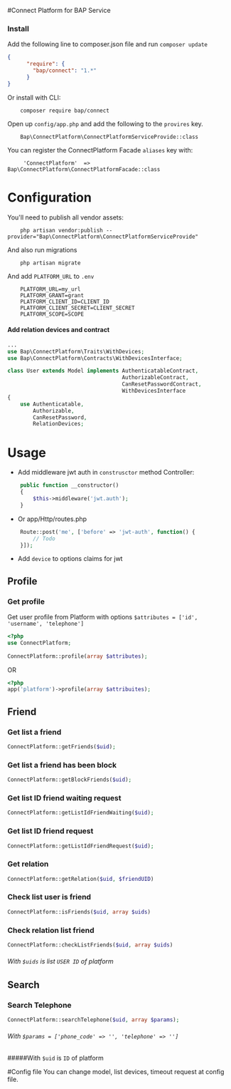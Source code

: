 #Connect Platform for BAP Service
### Install
Add the following line to composer.json file and run `composer update`
```json
{
      "require": {
        "bap/connect": "1.*"
      } 
}
```
Or install with CLI:
```
    composer require bap/connect
```

Open up `config/app.php` and add the following to the `provires` key.
```
    Bap\ConnectPlatform\ConnectPlatformServiceProvide::class
```
You can register the ConnectPlatform Facade `aliases` key with:
```
     'ConnectPlatform'  => Bap\ConnectPlatform\ConnectPlatformFacade::class
```

# Configuration
You'll need to publish all vendor assets:
```
    php artisan vendor:publish --provider="Bap\ConnectPlatform\ConnectPlatformServiceProvide"

```
And also run migrations
```
    php artisan migrate
```

And add `PLATFORM_URL` to `.env`
```
    PLATFORM_URL=my_url
    PLATFORM_GRANT=grant
    PLATFORM_CLIENT_ID=CLIENT_ID
    PLATFORM_CLIENT_SECRET=CLIENT_SECRET
    PLATFORM_SCOPE=SCOPE
```

#### Add relation devices and contract
```php
...
use Bap\ConnectPlatform\Traits\WithDevices;
use Bap\ConnectPlatform\Contracts\WithDevicesInterface;

class User extends Model implements AuthenticatableContract,
                                    AuthorizableContract,
                                    CanResetPasswordContract,
                                    WithDevicesInterface
{
    use Authenticatable,
        Authorizable,
        CanResetPassword,
        RelationDevices;
```

# Usage
* Add middleware jwt auth in `construsctor` method Controller:
```php
    public function __constructor()
    {
        $this->middleware('jwt.auth');
    }
```

* Or app/Http/routes.php
```php
    Route::post('me', ['before' => 'jwt-auth', function() {
        // Todo
    }]);
```

* Add `device` to options claims for jwt

## Profile
### Get profile
Get user profile from Platform with options `$attributes = ['id', 'username', 'telephone']`

```php
<?php
use ConnectPlatform;
   
ConnectPlatform::profile(array $attributes);
```

OR

```php
<?php
app('platform')->profile(array $attribuites);
```

## Friend
### Get list a friend
```php
ConnectPlatform::getFriends($uid);
```

### Get list a friend has been block
```php
ConnectPlatform::getBlockFriends($uid);
```

### Get list ID friend waiting request
```php
ConnectPlatform::getListIdFriendWaiting($uid);
```

### Get list ID friend request 
```php
ConnectPlatform::getListIdFriendRequest($uid);
``````

### Get relation 
```php
ConnectPlatform::getRelation($uid, $friendUID)
``````

### Check list user is friend
```php
ConnectPlatform::isFriends($uid, array $uids)
``````

### Check relation list friend
```php
ConnectPlatform::checkListFriends($uid, array $uids)
``````

###### With `$uids` is list `USER ID` of platform

## Search

### Search Telephone
```php
ConnectPlatform::searchTelephone($uid, array $params);
``````
###### With `$params = ['phone_code' => '', 'telephone' => '']` 


#####With `$uid` is `ID` of platform


#Config file
You can change model, list devices, timeout request at config file.
